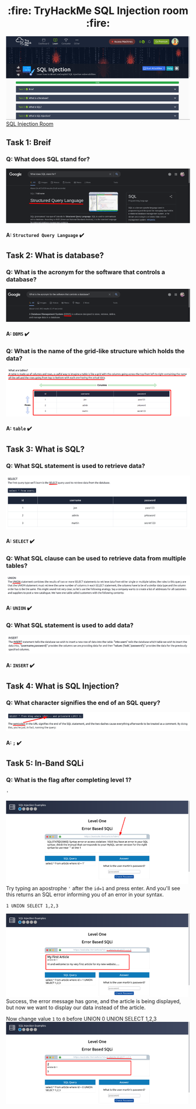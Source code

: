 <h1 align='center'>:fire: TryHackMe SQL Injection room :fire: </h1>

![show image](images/1-show.png)<br/>
[SQL Injection Room](https://tryhackme.com/room/sqlinjectionlm)


## Task 1: Breif
### Q: What does SQL stand for?
![what does](images/2-what-does.png)<br/>
#### A: `Structured Query Language` :heavy_check_mark:<br/>

## Task 2: What is database?
### Q: What is the acronym for the software that controls a database?
![dbms](images/3.png)<br/>
#### A: `DBMS` :heavy_check_mark:<br/>

### Q: What is the name of the grid-like structure which holds the data?
![table](images/4-table.png)<br/>
#### A: `table` :heavy_check_mark:<br/>

## Task 3: What is SQL?
### Q: What SQL statement is used to retrieve data?
![select](images/5-select.png)<br/>
#### A: `SELECT` :heavy_check_mark:<br/>

### Q: What SQL clause can be used to retrieve data from multiple tables?
![union](images/6-union.png)<br/>
#### A: `UNION` :heavy_check_mark:<br/>

### Q: What SQL statement is used to add data?
![insert](images/7-insert.png)<br/>
#### A: `INSERT` :heavy_check_mark:<br/>

## Task 4: What is SQL Injection?
### Q: What character signifies the end of an SQL query?
![semicolon](images/8-semicolon.png)<br/>
#### A: `;` :heavy_check_mark:<br/>

## Task 5: In-Band SQLi
### Q: What is the flag after completing level 1?
    '
![apostrophe](images/9-apostrophe.png)<br/>
Try typing an apostrophe `'` after the `id=1` and press enter. And you'll see this returns an SQL error informing you of an error in your syntax.<br/>

    1 UNION SELECT 1,2,3
![error solved](images/10-error-solved.png)<br/>
Success,  the error message has gone, and the article is being displayed, but now  we want to display our data instead of the article.<br/>

Now change value `1` to `0` before UNION
    0 UNION SELECT 1,2,3
![change value](images/11-change-value.png)<br/>